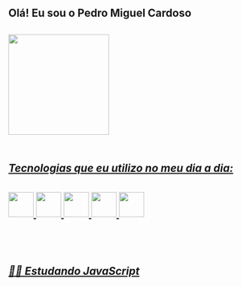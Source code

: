 <h2> Olá! Eu sou o Pedro Miguel Cardoso <h2>

<div>
  <a href="https://github.com/PedroMiguelCardoso">
  <img height="200em"src="https://github-readme-stats.vercel.app/api?username=PedroMiguelCardoso&show_icons=true&theme=omni"/>
 
</div>
  
  <br>
 
 <div>
   <h5> Tecnologias que eu utilizo no meu dia a dia: <h5>
   <img width="50em" src="https://cdn.jsdelivr.net/gh/devicons/devicon/icons/c/c-original.svg" />  
   <img width="50em" src="https://cdn.jsdelivr.net/gh/devicons/devicon/icons/csharp/csharp-original.svg" /> 
   <img width="50em" src="https://cdn.jsdelivr.net/gh/devicons/devicon/icons/html5/html5-original.svg" /> 
   <img width="50em" src="https://cdn.jsdelivr.net/gh/devicons/devicon/icons/css3/css3-original.svg" />
   <img width="50em" src="https://cdn.jsdelivr.net/gh/devicons/devicon/icons/javascript/javascript-original.svg" />                                                         
 </div>
 
 <div><br>
  <h5>👨‍💻 Estudando JavaScript<h5>
 </div>
